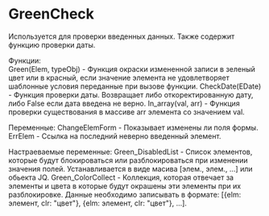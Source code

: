 # GreenCheck

 Используется для проверки введенных данных. Также содержит функцию проверки даты.

 Функции:<br>
  Green(Elem, typeObj) - Функция окраски измененной записи в зеленый цвет
                         или в красный, если значение элемента не удовлетворяет
                         шаблонные условия переданные при вызове функции.
  CheckDate(EDate)     - Функция проверки даты. Возвращает либо откоректированную дату,
                         либо False если дата введена не верно.
  In_array(val, arr)   - Функция проверки существования в массиве arr элемента со значением val.

 Переменные:
  ChangeElemForm       - Показывает изменены ли поля формы.
  ErrElem              - Ссылка на последний неверно введенный элемент.

 Настраеваемые переменные:
  Green_DisabledList   - Список элементов, которые будут блокироваться или разблокироваться
                         при изменении значения полей. Устанавливается в виде масива
                         [элем., элем., ...] или обьекта JQ.
  Green_ColorCollect   - Коллекция, которая отвечает за элементы и цвета в которые будут окрашены
                         эти элементы при их разблокировке. Данные необходимо записывать в формате:
                         [{elm: элемент, clr: "цвет"}, {elm: элемент, clr: "цвет"}, ...].
